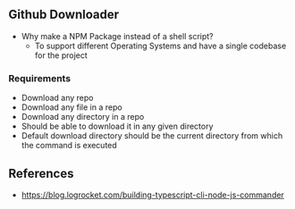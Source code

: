 ## Github Downloader

- Why make a NPM Package instead of a shell script?
  - To support different Operating Systems and have a single codebase for the project

### Requirements

- Download any repo
- Download any file in a repo
- Download any directory in a repo
- Should be able to download it in any given directory
- Default download directory should be the current directory from which the command is executed

## References

- https://blog.logrocket.com/building-typescript-cli-node-js-commander
